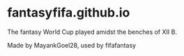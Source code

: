# fantasyfifa.github.io
The fantasy World Cup played amidst the benches of XII B.

Made by MayankGoel28, used by fifafantasy
